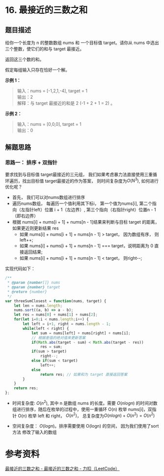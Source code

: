 # 16. 最接近的三数之和  
## 题目描述  

给你一个长度为 n 的整数数组 nums 和 一个目标值 target。请你从 nums 中选出三个整数，使它们的和与 target 最接近。

返回这三个数的和。

假定每组输入只存在恰好一个解。   

**示例 1：**  
> 输入：nums = [-1,2,1,-4], target = 1  
> 输出：2  
> 解释：与 target 最接近的和是 2 (-1 + 2 + 1 = 2) 。    

**示例 2：**
> 输入：nums = [0,0,0], target = 1  
> 输出：0   

## 解题思路 
### 思路一： 排序 + 双指针  
要求找到与目标值 target最接近的三元组， 我们如果考虑暴力法直接使用三重循环遍历，找出目标值 target最接近的作为答案， 则时间复杂度为$O(N^3)$, 如何进行优化呢？  
- 首先， 我们可以对nums数组进行排序
- 遍历nums数组， 每遍历一个值利用其下标i， 第一个值为nums[i],  第二个指向（左指针left）位置 i + 1（左边界）, 第三个指向（右指针right）位置n - 1（即右边界）
- 根据 nums[i] + nums[i + 1] + nums[n - 1]结果来判断与目标 target 的距离，如果更近则更新结果 res  
    - 如果 nums[i] + nums[i + 1] + nums[n - 1] > target， 因为数组有序， 则left++;
    - 如果 nums[i] + nums[i + 1] + nums[n - 1] === target，说明距离为 0 直接返回结果;    
    - 如果 nums[i] + nums[i + 1] + nums[n - 1] < target， 则right--;  


实现代码如下：  
```javascript
/**
 * @param {number[]} nums
 * @param {number} target
 * @return {number}
 */
var threeSumClosest = function(nums, target) {
    let len = nums.length;
    nums.sort((a, b) => a - b);
    let res = nums[0] + nums[1] + nums[2];
    for(let i=0;i < nums.length;i++) {
        let left = i+1, right = nums.length - 1;
        while(left < right) {
            let sum = nums[left] + nums[right] + nums[i];
            // 根据差值的绝对值来更新答案
            if(Math.abs(target - sum) < Math.abs(target - res))
                res = sum;
            if(sum > target)
                right--;
            else if(sum < target)
                left++;
            else
                return res; // 如果和为 target 直接返回答案
        }
    }
    return res;
}; 
```
- 时间复杂度: $O(n^2)$, 其中 n 是数组 nums 的长度。需要 $O(nlogn)$ 的时间对数组进行排序，随后在枚举的过程中，使用一重循环 O(n) 枚举 nums[i]，双指针 O(n) 枚举 left 和 right， $O(n^2)$， 总复杂度为$O(nlogn) + O(n^2) = O(n^2)$  

- 空间复杂度：  $O(logn)$。排序需要使用 O(logn) 的空间， 因为我们使用了sort 方法 修改了输入的数组   



# 参考资料
[最接近的三数之和 - 最接近的三数之和 - 力扣（LeetCode）](https://leetcode.cn/problems/3sum-closest/solution/zui-jie-jin-de-san-shu-zhi-he-by-leetcode-solution/)  
